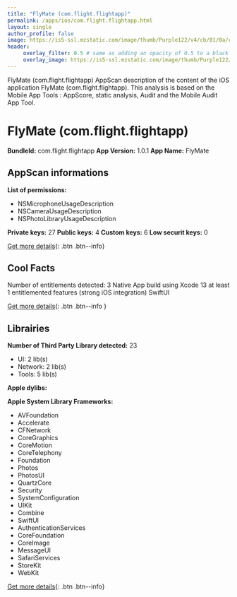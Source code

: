 ```yaml
---
title: "FlyMate (com.flight.flightapp)"
permalink: /apps/ios/com.flight.flightapp.html
layout: single
author_profile: false
image: https://is5-ssl.mzstatic.com/image/thumb/Purple122/v4/cb/01/0a/cb010a09-535f-d609-eb61-9c0c4d46b2e0/AppIcon-1x_U007emarketing-0-5-0-85-220.png/512x512bb.jpg
header: 
     overlay_filter: 0.5 # same as adding an opacity of 0.5 to a black background
     overlay_image: https://is5-ssl.mzstatic.com/image/thumb/Purple122/v4/cb/01/0a/cb010a09-535f-d609-eb61-9c0c4d46b2e0/AppIcon-1x_U007emarketing-0-5-0-85-220.png/512x512bb.jpg
---
```

FlyMate (com.flight.flightapp) AppScan description of the content of the iOS application FlyMate (com.flight.flightapp). This analysis is based on the Mobile App Tools : AppScore, static analysis, Audit and the Mobile Audit App Tool.

# FlyMate (com.flight.flightapp)

**BundleId:** com.flight.flightapp
**App Version:** 1.0.1
**App Name:** FlyMate


## AppScan informations 

**List of permissions:** 
- NSMicrophoneUsageDescription
- NSCameraUsageDescription
- NSPhotoLibraryUsageDescription
  
  
**Private keys:** 27
**Public keys:** 4
**Custom keys:** 6
**Low securit keys:** 0
  
[Get more details](/pricing.html){: .btn .btn--info}

## Cool Facts

Number of entitlements detected: 3
Native App
build using Xcode 13
at least 1 entitlemented features (strong iOS integration)
SwiftUI
  
[Get more details](/pricing.html){: .btn .btn--info }

## Librairies 
**Number of Third Party Library detected:** 23
- UI: 2 lib(s)
- Network: 2 lib(s)
- Tools: 5 lib(s)


**Apple dylibs:**


**Apple System Library Frameworks:**
- AVFoundation
- Accelerate
- CFNetwork
- CoreGraphics
- CoreMotion
- CoreTelephony
- Foundation
- Photos
- PhotosUI
- QuartzCore
- Security
- SystemConfiguration
- UIKit
- Combine
- SwiftUI
- AuthenticationServices
- CoreFoundation
- CoreImage
- MessageUI
- SafariServices
- StoreKit
- WebKit


  
[Get more details](/pricing.html){: .btn .btn--info}


